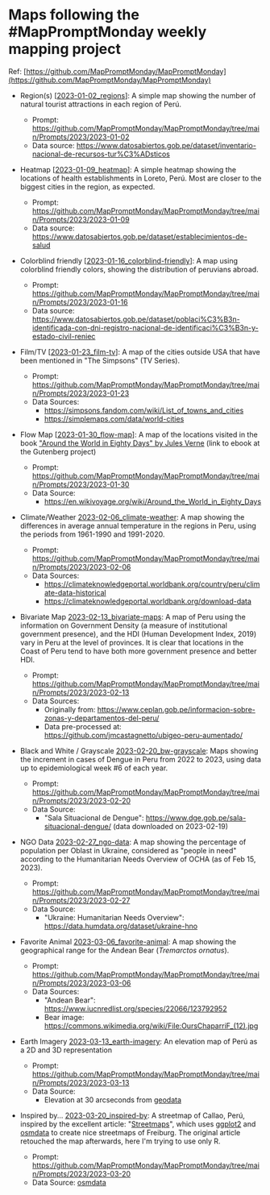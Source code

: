 # Maps following the #MapPromptMonday weekly mapping project

Ref: [https://github.com/MapPromptMonday/MapPromptMonday](https://github.com/MapPromptMonday/MapPromptMonday)

- Region(s) [[2023-01-02_regions](2023-01-02_regions)]: A simple map showing the number of natural tourist attractions in each region of Perú.
  - Prompt: https://github.com/MapPromptMonday/MapPromptMonday/tree/main/Prompts/2023/2023-01-02
  - Data source: https://www.datosabiertos.gob.pe/dataset/inventario-nacional-de-recursos-tur%C3%ADsticos

- Heatmap [[2023-01-09_heatmap](2023-01-09_heatmap)]: A simple heatmap showing the locations of health establishments in Loreto, Perú. Most are closer to the biggest cities in the region, as expected.
  - Prompt: https://github.com/MapPromptMonday/MapPromptMonday/tree/main/Prompts/2023/2023-01-09
  - Data source: https://www.datosabiertos.gob.pe/dataset/establecimientos-de-salud

- Colorblind friendly [[2023-01-16_colorblind-friendly](2023-01-16_colorblind-friendly)]: A map using colorblind friendly colors, showing the distribution of peruvians abroad.
  - Prompt: https://github.com/MapPromptMonday/MapPromptMonday/tree/main/Prompts/2023/2023-01-16
  - Data source: https://www.datosabiertos.gob.pe/dataset/poblaci%C3%B3n-identificada-con-dni-registro-nacional-de-identificaci%C3%B3n-y-estado-civil-reniec

- Film/TV [[2023-01-23_film-tv](2023-01-23_film-tv)]: A map of the cities outside USA that have been mentioned in "The Simpsons" (TV Series).
  - Prompt: https://github.com/MapPromptMonday/MapPromptMonday/tree/main/Prompts/2023/2023-01-23
  - Data Sources:
    - https://simpsons.fandom.com/wiki/List_of_towns_and_cities
    - https://simplemaps.com/data/world-cities

- Flow Map [[2023-01-30_flow-map](2023-01-30_flow-map)]: A map of the locations visited in the book ["Around the World in Eighty Days" by Jules Verne](https://www.gutenberg.org/ebooks/103) (link to ebook at the Gutenberg project)
  - Prompt: https://github.com/MapPromptMonday/MapPromptMonday/tree/main/Prompts/2023/2023-01-30
  - Data Source:
    - https://en.wikivoyage.org/wiki/Around_the_World_in_Eighty_Days

- Climate/Weather [2023-02-06_climate-weather](2023-02-06_climate-weather): A map showing the differences in average annual temperature in the regions in Peru, using the periods from 1961-1990 and 1991-2020.
  - Prompt: https://github.com/MapPromptMonday/MapPromptMonday/tree/main/Prompts/2023/2023-02-06
  - Data Sources:
    - https://climateknowledgeportal.worldbank.org/country/peru/climate-data-historical
    - https://climateknowledgeportal.worldbank.org/download-data 

- Bivariate Map [2023-02-13_bivariate-maps](2023-02-13_bivariate-maps): A map of Peru using the information on Government Density (a measure of institutional government presence), and the HDI (Human Development Index, 2019) vary in Peru at the level of provinces. It is clear that locations in the Coast of Peru tend to have both more government presence and better HDI.
  - Prompt: https://github.com/MapPromptMonday/MapPromptMonday/tree/main/Prompts/2023/2023-02-13
  - Data Sources: 
    - Originally from: https://www.ceplan.gob.pe/informacion-sobre-zonas-y-departamentos-del-peru/
    - Data pre-processed at: https://github.com/jmcastagnetto/ubigeo-peru-aumentado/

- Black and White / Grayscale [2023-02-20_bw-grayscale](2023-02-20_bw-grayscale): Maps showing the increment in cases of Dengue in Peru from 2022 to 2023, using data up to epidemiological week #6 of each year.
  - Prompt: https://github.com/MapPromptMonday/MapPromptMonday/tree/main/Prompts/2023/2023-02-20
  - Data Source:
    - "Sala Situacional de Dengue": https://www.dge.gob.pe/sala-situacional-dengue/ (data downloaded on 2023-02-19)

- NGO Data [2023-02-27_ngo-data](2023-02-27_ngo-data): A map showing the percentage of population per Oblast in Ukraine, considered as "people in need" according to the Humanitarian Needs Overview of OCHA (as of Feb 15, 2023).
  - Prompt: https://github.com/MapPromptMonday/MapPromptMonday/tree/main/Prompts/2023/2023-02-27
  - Data Source:
    - "Ukraine: Humanitarian Needs Overview": https://data.humdata.org/dataset/ukraine-hno

- Favorite Animal [2023-03-06_favorite-animal](2023-03-06_favorite-animal): A map showing the geographical range for the Andean Bear (*Tremarctos ornatus*).
  - Prompt: https://github.com/MapPromptMonday/MapPromptMonday/tree/main/Prompts/2023/2023-03-06
  - Data Sources:
    - "Andean Bear": https://www.iucnredlist.org/species/22066/123792952
    - Bear image: https://commons.wikimedia.org/wiki/File:OursChaparriF_(12).jpg

- Earth Imagery [2023-03-13_earth-imagery](2023-03-13_earth-imagery): An elevation map of Perú as a 2D and 3D representation
  - Prompt: https://github.com/MapPromptMonday/MapPromptMonday/tree/main/Prompts/2023/2023-03-13
  - Data Source:
    - Elevation at 30 arcseconds from [geodata](https://github.com/rspatial/geodata)

- Inspired by... [2023-03-20_inspired-by](2023-03-20_inspired-by): A streetmap of Callao, Perú, inspired by the excellent article: "[Streetmaps](https://ggplot2tutor.com/streetmaps/streetmaps/)", which uses [ggplot2](https://ggplot2.tidyverse.org/) and [osmdata](https://docs.ropensci.org/osmdata/) to create nice streetmaps of Freiburg. The original article retouched the map afterwards, here I'm trying to use only R.
  - Prompt: https://github.com/MapPromptMonday/MapPromptMonday/tree/main/Prompts/2023/2023-03-20
  - Data Source: [osmdata](https://docs.ropensci.org/osmdata/)